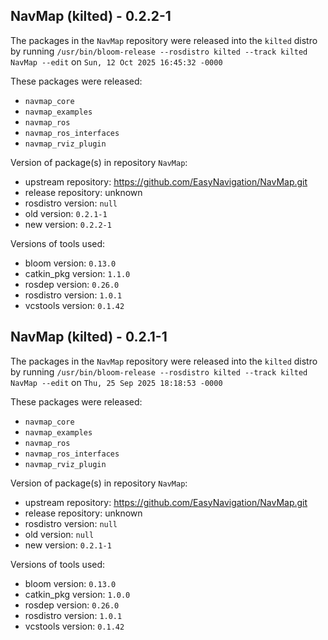 ## NavMap (kilted) - 0.2.2-1

The packages in the `NavMap` repository were released into the `kilted` distro by running `/usr/bin/bloom-release --rosdistro kilted --track kilted NavMap --edit` on `Sun, 12 Oct 2025 16:45:32 -0000`

These packages were released:
- `navmap_core`
- `navmap_examples`
- `navmap_ros`
- `navmap_ros_interfaces`
- `navmap_rviz_plugin`

Version of package(s) in repository `NavMap`:

- upstream repository: https://github.com/EasyNavigation/NavMap.git
- release repository: unknown
- rosdistro version: `null`
- old version: `0.2.1-1`
- new version: `0.2.2-1`

Versions of tools used:

- bloom version: `0.13.0`
- catkin_pkg version: `1.1.0`
- rosdep version: `0.26.0`
- rosdistro version: `1.0.1`
- vcstools version: `0.1.42`


## NavMap (kilted) - 0.2.1-1

The packages in the `NavMap` repository were released into the `kilted` distro by running `/usr/bin/bloom-release --rosdistro kilted --track kilted NavMap --edit` on `Thu, 25 Sep 2025 18:18:53 -0000`

These packages were released:
- `navmap_core`
- `navmap_examples`
- `navmap_ros`
- `navmap_ros_interfaces`
- `navmap_rviz_plugin`

Version of package(s) in repository `NavMap`:

- upstream repository: https://github.com/EasyNavigation/NavMap.git
- release repository: unknown
- rosdistro version: `null`
- old version: `null`
- new version: `0.2.1-1`

Versions of tools used:

- bloom version: `0.13.0`
- catkin_pkg version: `1.0.0`
- rosdep version: `0.26.0`
- rosdistro version: `1.0.1`
- vcstools version: `0.1.42`


